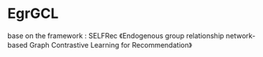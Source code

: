 # EgrGCL
base on the framework : SELFRec
《Endogenous group relationship network-based Graph Contrastive Learning for Recommendation》
